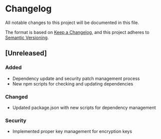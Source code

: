 # Changelog

All notable changes to this project will be documented in this file.

The format is based on [Keep a Changelog](https://keepachangelog.com/en/1.0.0/),
and this project adheres to [Semantic Versioning](https://semver.org/spec/v2.0.0.html).

## [Unreleased]

### Added

- Dependency update and security patch management process
- New npm scripts for checking and updating dependencies

### Changed

- Updated package.json with new scripts for dependency management

### Security

- Implemented proper key management for encryption keys
